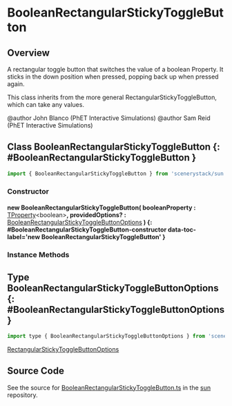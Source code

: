 # BooleanRectangularStickyToggleButton

## Overview

A rectangular toggle button that switches the value of a boolean Property.  It sticks in the down position when
pressed, popping back up when pressed again.

This class inherits from the more general RectangularStickyToggleButton, which can take any values.

@author John Blanco (PhET Interactive Simulations)
@author Sam Reid (PhET Interactive Simulations)

## Class BooleanRectangularStickyToggleButton {: #BooleanRectangularStickyToggleButton }


```js
import { BooleanRectangularStickyToggleButton } from 'scenerystack/sun';
```
### Constructor

#### new BooleanRectangularStickyToggleButton( booleanProperty : <span style="font-weight: 400;">[TProperty](../axon/TProperty.md)&lt;<span style="color: hsla(calc(var(--md-hue) + 180deg),80%,40%,1);">boolean</span>&gt;</span>, providedOptions? : <span style="font-weight: 400;">[BooleanRectangularStickyToggleButtonOptions](../sun/BooleanRectangularStickyToggleButton.md#BooleanRectangularStickyToggleButtonOptions)</span> ) {: #BooleanRectangularStickyToggleButton-constructor data-toc-label='new BooleanRectangularStickyToggleButton' }

### Instance Methods





## Type BooleanRectangularStickyToggleButtonOptions {: #BooleanRectangularStickyToggleButtonOptions }


```js
import type { BooleanRectangularStickyToggleButtonOptions } from 'scenerystack/sun';
```


[RectangularStickyToggleButtonOptions](../sun/RectangularStickyToggleButton.md#RectangularStickyToggleButtonOptions)



## Source Code

See the source for [BooleanRectangularStickyToggleButton.ts](https://github.com/phetsims/sun/blob/main/js/buttons/BooleanRectangularStickyToggleButton.ts) in the [sun](https://github.com/phetsims/sun) repository.
